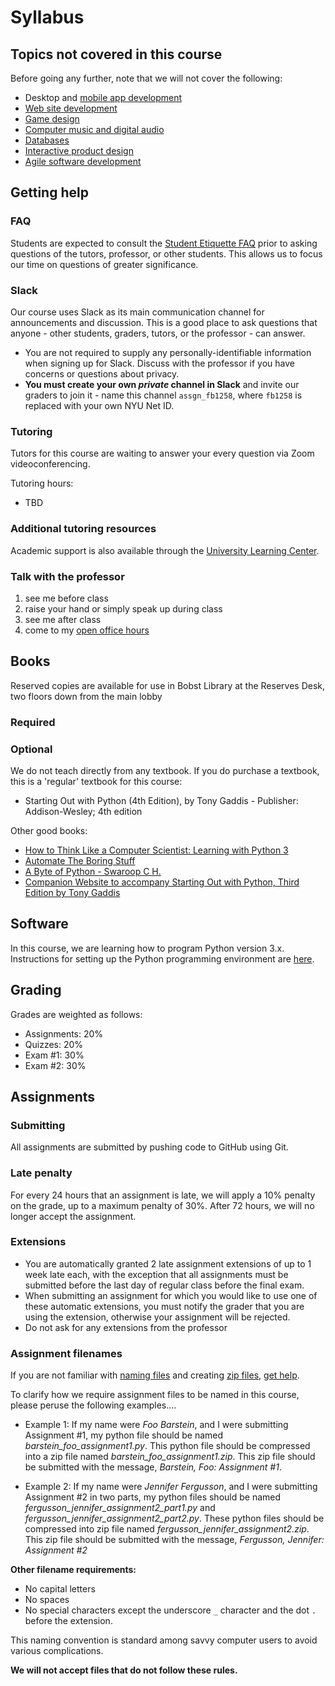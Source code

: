 # Syllabus

## Topics not covered in this course

Before going any further, note that we will not cover the following:

- Desktop and [mobile app development](https://knowledge.kitchen/Android_mobile_app_development)
- [Web site development](https://knowledge.kitchen/:Category:_Web_Development)
- [Game design](https://knowledge.kitchen/Interactive_programming_with_Processing)
- [Computer music and digital audio](https://knowledge.kitchen/Digital_Audio)
- [Databases](https://knowledge.kitchen/:Category:Database_Design)
- [Interactive product design](https://knowledge.kitchen/:Category:Physical_Computing)
- [Agile software development](https://knowledge.kitchen/Agile_Software_Development_Course_Schedule)

## Getting help

### FAQ

Students are expected to consult the [Student Etiquette FAQ](etiquette.md) prior to asking questions of the tutors, professor, or other students. This allows us to focus our time on questions of greater significance.

### Slack

Our course uses Slack as its main communication channel for announcements and discussion. This is a good place to ask questions that anyone - other students, graders, tutors, or the professor - can answer.

- You are not required to supply any personally-identifiable information when signing up for Slack. Discuss with the professor if you have concerns or questions about privacy.
- **You must create your own _private_ channel in Slack** and invite our graders to join it - name this channel `assgn_fb1258`, where `fb1258` is replaced with your own NYU Net ID.

### Tutoring

Tutors for this course are waiting to answer your every question via Zoom videoconferencing.

Tutoring hours:

- TBD

### Additional tutoring resources

Academic support is also available through the [University Learning Center](http://www.nyu.edu/ulc).

### Talk with the professor

1.  see me before class
1.  raise your hand or simply speak up during class
1.  see me after class
1.  come to my [open office hours](https://knowledge.kitchen/Amos_Bloomberg#Contact_Info)

## Books

Reserved copies are available for use in Bobst Library at the Reserves Desk, two floors down from the main lobby

### Required

### Optional

We do not teach directly from any textbook. If you do purchase a textbook, this is a 'regular' textbook for this course:

- Starting Out with Python (4th Edition), by Tony Gaddis - Publisher: Addison-Wesley; 4th edition

Other good books:

- [How to Think Like a Computer Scientist: Learning with Python 3](http://openbookproject.net/thinkcs/python/english3e/)
- [Automate The Boring Stuff](https://automatetheboringstuff.com/)
- [A Byte of Python - Swaroop C H.](http://www.swaroopch.com/notes/Python)
- [Companion Website to accompany Starting Out with Python, Third Edition by Tony Gaddis](http://wps.pearsoned.com/ecs_gaddis_sowpython_3/)

## Software

In this course, we are learning how to program Python version 3.x. Instructions for setting up the Python programming environment are [here](setup-python-vscode.md).

## Grading

Grades are weighted as follows:

- Assignments: 20%
- Quizzes: 20%
- Exam #1: 30%
- Exam #2: 30%

## Assignments

### Submitting

All assignments are submitted by pushing code to GitHub using Git.

### Late penalty

For every 24 hours that an assignment is late, we will apply a 10% penalty on the grade, up to a maximum penalty of 30%. After 72 hours, we will no longer accept the assignment.

### Extensions

- You are automatically granted 2 late assignment extensions of up to 1 week late each, with the exception that all assignments must be submitted before the last day of regular class before the final exam.
- When submitting an assignment for which you would like to use one of these automatic extensions, you must notify the grader that you are using the extension, otherwise your assignment will be rejected.
- Do not ask for any extensions from the professor

### Assignment filenames

If you are not familiar with [naming files](Basic_computer_concepts#File_names) and creating [zip files](Basic_computer_concepts#Compressed_files), [get help](#Tutoring).

To clarify how we require assignment files to be named in this course,
please peruse the following examples....

- Example 1: If my name were _Foo Barstein_, and I were submitting
  Assignment \#1, my python file should be named
  _barstein_foo_assignment1.py_. This python file should be compressed
  into a zip file named _barstein_foo_assignment1.zip_. This zip file
  should be submitted with the message, _Barstein, Foo: Assignment \#1_.

- Example 2: If my name were _Jennifer Fergusson_, and I were
  submitting Assignment \#2 in two parts, my python files should be named
  _fergusson_jennifer_assignment2_part1.py_ and
  _fergusson_jennifer_assignment2_part2.py_. These python files should be
  compressed into zip file named _fergusson_jennifer_assignment2.zip_.
  This zip file should be submitted with the message, _Fergusson,
  Jennifer: Assignment \#2_

**Other filename requirements:**

- No capital letters
- No spaces
- No special characters except the underscore `_` character and the dot `.` before the extension.

This naming convention is standard among savvy computer users to avoid various complications.

**We will not accept files that do not follow these rules.**
